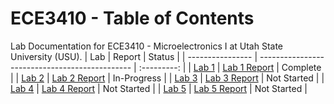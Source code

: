 # ECE3410 - Table of Contents
Lab Documentation for ECE3410 - Microelectronics I at Utah State University (USU).
| Lab | Report | Status |
| ---------------- | ---------------------------------------------- | :---------: |
| [Lab 1](./1_lab) | [Lab 1 Report](./1_lab/report/lab_1_report.md) | Complete |
| [Lab 2](./2_lab) | [Lab 2 Report](./2_lab/report/lab_2_report.md) | In-Progress |
| [Lab 3](./3_lab) | [Lab 3 Report](./3_lab/report/lab_3_report.md) | Not Started |
| [Lab 4](./4_lab) | [Lab 4 Report](./4_lab/report/lab_4_report.md) | Not Started | 
| [Lab 5](./5_lab) | [Lab 5 Report](./5_lab/report/lab_5_report.md) | Not Started |
